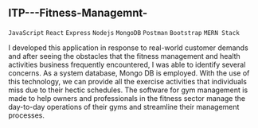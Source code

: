 ## ITP---Fitness-Managemnt-
`JavaScript` `React` `Express` `Nodejs` `MongoDB` `Postman` `Bootstrap` `MERN Stack` 

I developed this application in response to real-world customer demands and after seeing the obstacles that the fitness management and health activities business frequently encountered, I was able to identify several concerns. As a system database, Mongo DB is employed. With the use of this technology, we can provide all the exercise activities that individuals miss due to their hectic schedules.
The software for gym management is made to help owners and professionals in the fitness sector manage the day-to-day operations of their gyms and streamline their management processes.
 
